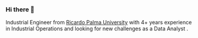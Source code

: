 ### Hi there 👋
Industrial Engineer from [Ricardo Palma University](https://www.urp.edu.pe/) with 4+ years experience in Industrial Operations and looking for new challenges as a Data Analyst .
<!--
**Elloisa/Elloisa** is a ✨ _special_ ✨ repository because its `README.md` (this file) appears on your GitHub profile.

Here are some ideas to get you started:

- 🔭 I’m currently working on my data analyzing skills
- 🌱 I’m currently learning SQL, Python, Pandas, Numpy and Power BI
- 👯 I’m looking to collaborate on projects where I could solve problems using my knowledgement as a data analyst
- 🤔 I’m looking for help with Python libaries - Numpy ,  Pandas
- 💬 Ask me about SQL, Python and Power BI
- 📫 How to reach me: [Lorena Tito Ramos](https://www.linkedin.com/in/lorenatitoramos/) on LinkedIn
- 😄 Interests: Bubsiness Analytics, Data Analytics, and Data Science
- ⚡ Fact: Analysis and analytics are not two interchangeable terms
-->
